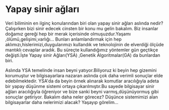 # Yapay sinir ağları

Veri biliminin en ilginç konularından biri olan yapay sinir ağları aslında nedir?
Çalışırken bizi sinir edecek cinsten bir konu mu gelin bakalım.
Biz insanlar doğamız gereği hep bir merak içerisinde olmuşuzdur.Yaşamı ,ölümü,gelişimi,varlığı... 
Bunları anlamlandırmak için hep aklımızı,hislerimizi,duygularımızı kullandık ve teknolojinin de elverdiği ölçüde mantıklı cevaplar aradık.
Bu süreçte kullandığımız yöntemler gün geçtikçe değişti.İşte Yapay sinir Ağları(YSA) ,Genetik Algoritmalar(GA) da bunlardan biri.

Aslında YSA temelinde insan beyni yatıyor.Biliyoruz ki beyin hep gizemini korumuştur ve bilgisayarlara nazaran aslında çok daha verimli sonuçlar elde edebilmektedir.
YSA'da da beyin örnek alınarak komutlar aracılığıyla adeta bir yapay düşünme sistemi ortaya çıkarılmıştır.Bu sayede bilgisayar sinir ağları  aracılığıyla öğreniyor 
ve bize sanki beyni varmış,düşünüyormuş gibi sonuçlar getiriyor.
Bakalım daha neler görecez?
Düşünce sistemimizi alan bilgisayarlar daha nelerimizi alacak?
Yaşayıp görelim...
